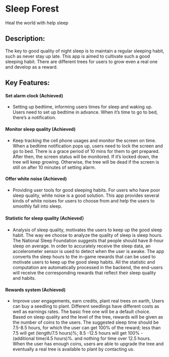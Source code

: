 # Sleep Forest

Heal the world with help sleep

## Description:
The key to good quality of night sleep is to maintain a regular sleeping habit, such as never stay up late.
This app is aimed to cultivate such a good sleeping habit. There are different trees for users to grow even a real one and develop as a reward.


## Key Features:

#### Set alarm clock (Achieved) 
- Setting up bedtime, informing users times for sleep and waking up. 
Users need to set up bedtime in advance. When it’s time to go to bed, there’s a notification.

#### Monitor sleep quality (Achieved)
- Keep tracking the cell phone usages and monitor the screen on time.
When a bedtime notification pops up, users need to lock the screen and go to bed. There is a grace period of 10 mins for them to get prepared. After then, the screen status will be monitored. If it’s locked down, the tree will keep growing. Otherwise, the tree will be dead if the screen is still on after 10 minutes of setting alarm.

#### Offer white noise (Achieved) 
- Providing user tools for good sleeping habits.
For users who have poor sleep quality, white noise is a good solution. This app provides several kinds of white noises for users to choose from and help the users to smoothly fall into sleep.
#### Statistic for sleep quality (Achieved）
- Analysis of sleep quality, motivates the users to keep up the good sleep habit. 
The way we choose to analyze the quality of sleep is sleep hours. The National Sleep Foundation suggests that people should have 8-hour sleep on average. In order to accurately receive the sleep data, an accelerometer sensor is used to detect when the user is awake. The app converts the sleep hours to the in-game rewards that can be used to motivate users to keep up the good sleep habits. All the statistic and computation are automatically processed in the backend, the end-users will receive the corresponding rewards that reflect their sleep quality and habits. 
#### Rewards system (Achieved) 
- Improve user engagements, earn credits,  plant real trees on earth,
Users can buy a seedling to plant. Different seedlings have different costs as well as earnings rates. The basic free one will be a default choice. Based on sleep quality and the level of the tree, rewards will be given as the number of coins to the users. The suggested sleep time should be 7.5-8.5 hours, for which the user can get 100% of the reward; less than 7.5 will get  (length/7.5 hours)%; 8.5 -12.5 hours will get 100% - (additional time/4.5 hours)%. and nothing for time over 12.5 hours. When the user has enough coins, users are able to upgrade the tree and eventually a real tree is available to plant by contacting us.
